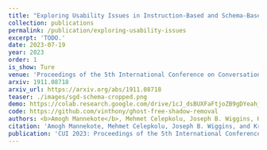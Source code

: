 ```yaml
---
title: "Exploring Usability Issues in Instruction-Based and Schema-Based Authoring of Task-Oriented Dialogue Agents"
collection: publications
permalink: /publication/exploring-usability-issues
excerpt: 'TODO.'
date: 2023-07-19
year: 2023
order: 1
is_show: Ture
venue: 'Proceedings of the 5th International Conference on Conversational User Interfaces'
arxiv: 1911.08718
arxiv_url: https://arxiv.org/abs/1911.08718
teaser: ./images/sgd-schema-cropped.png
demo: https://colab.research.google.com/drive/1cJ_dsBUXFaFtjoZB9gDYeahjmysnvnTq?usp=sharing
code: https://github.com/vinthony/ghost-free-shadow-removal
authors: <b>Amogh Mannekote</b>, Mehmet Celepkolu, Joseph B. Wiggins, Kristy Elizabeth Boyer
citation: 'Amogh Mannekote, Mehmet Celepkolu, Joseph B. Wiggins, and Kristy Elizabeth Boyer. 2023. Exploring Usability Issues in Instruction-Based and Schema-Based Authoring of Task-Oriented Dialogue Agents. In Proceedings of the 5th International Conference on Conversational User Interfaces (CUI '23). Association for Computing Machinery, New York, NY, USA, Article 41, 1–6. https://doi.org/10.1145/3571884.3604310'
publication: 'CUI 2023: Proceedings of the 5th International Conference on Conversational User Interfaces'
---
```


<!-- This paper is about the number 3. The number 4 is left for future work. -->

<!-- [Download paper here](http://academicpages.github.io/files/paper3.pdf) -->
